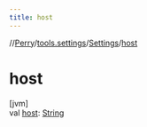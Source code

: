 ```yaml
---
title: host
---
```

//[Perry](../../../index.html)/[tools.settings](../index.html)/[Settings](index.html)/[host](host.html)



# host



[jvm]\
val [host](host.html): [String](https://kotlinlang.org/api/latest/jvm/stdlib/kotlin/-string/index.html)




